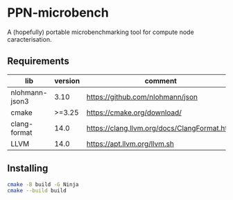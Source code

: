 # PPN-microbench

A (hopefully) portable microbenchmarking tool for compute node caracterisation.

## Requirements

| lib            | version | comment                                      |
| -------------- | ------- | -------------------------------------------- |
| nlohmann-json3 | 3.10    | https://github.com/nlohmann/json             |
| cmake          | >=3.25  | https://cmake.org/download/                  |
| clang-format   | 14.0    | https://clang.llvm.org/docs/ClangFormat.html |
| LLVM           | 14.0    | https://apt.llvm.org/llvm.sh                 |

## Installing

```sh
cmake -B build -G Ninja
cmake --build build
```
